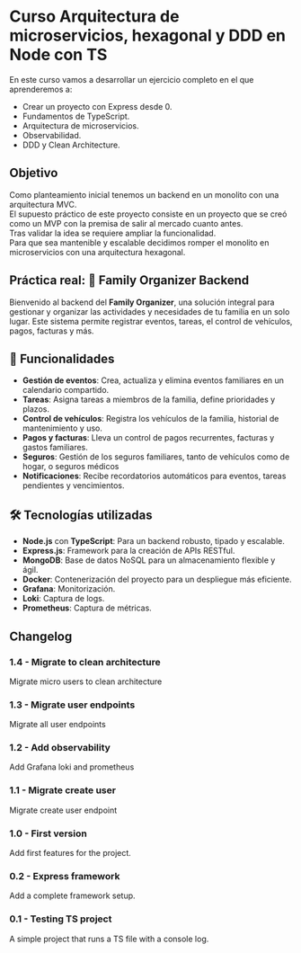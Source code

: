 # Curso Arquitectura de microservicios, hexagonal y DDD en Node  con TS
En este curso vamos a desarrollar un ejercicio completo en el que aprenderemos a:
- Crear un proyecto con Express desde 0.
- Fundamentos de TypeScript.
- Arquitectura de microservicios.
- Observabilidad.
- DDD y Clean Architecture.

## Objetivo
Como planteamiento inicial tenemos un backend en un monolito con una arquitectura MVC.\
El supuesto práctico de este proyecto consiste en un proyecto que se creó como un MVP con la premisa de salir al mercado cuanto antes.\
Tras validar la idea se requiere ampliar la funcionalidad.\
Para que sea mantenible y escalable decidimos romper el monolito en microservicios con una arquitectura hexagonal.


## Práctica real: 🏡 Family Organizer Backend
Bienvenido al backend del **Family Organizer**, una solución integral para gestionar y organizar las actividades y necesidades de tu familia en un solo lugar. Este sistema permite registrar eventos, tareas, el control de vehículos, pagos, facturas y más.

## 🚀 Funcionalidades

- **Gestión de eventos**: Crea, actualiza y elimina eventos familiares en un calendario compartido.
- **Tareas**: Asigna tareas a miembros de la familia, define prioridades y plazos.
- **Control de vehículos**: Registra los vehículos de la familia, historial de mantenimiento y uso.
- **Pagos y facturas**: Lleva un control de pagos recurrentes, facturas y gastos familiares.
- **Seguros**: Gestión de los seguros familiares, tanto de vehículos como de hogar, o seguros médicos
- **Notificaciones**: Recibe recordatorios automáticos para eventos, tareas pendientes y vencimientos.

## 🛠️ Tecnologías utilizadas

- **Node.js** con **TypeScript**: Para un backend robusto, tipado y escalable.
- **Express.js**: Framework para la creación de APIs RESTful.
- **MongoDB**: Base de datos NoSQL para un almacenamiento flexible y ágil.
- **Docker**: Contenerización del proyecto para un despliegue más eficiente.
- **Grafana**: Monitorización.
- **Loki**: Captura de logs.
- **Prometheus**: Captura de métricas.

## Changelog

### 1.4 - Migrate to clean architecture
Migrate micro users to clean architecture

### 1.3 - Migrate user endpoints
Migrate all user endpoints

### 1.2 - Add observability
Add Grafana loki and prometheus

### 1.1 - Migrate create user
Migrate create user endpoint

### 1.0 - First version
Add first features for the project.

### 0.2 - Express framework
Add a complete framework setup.

### 0.1 - Testing TS project
A simple project that runs a TS file with a console log.